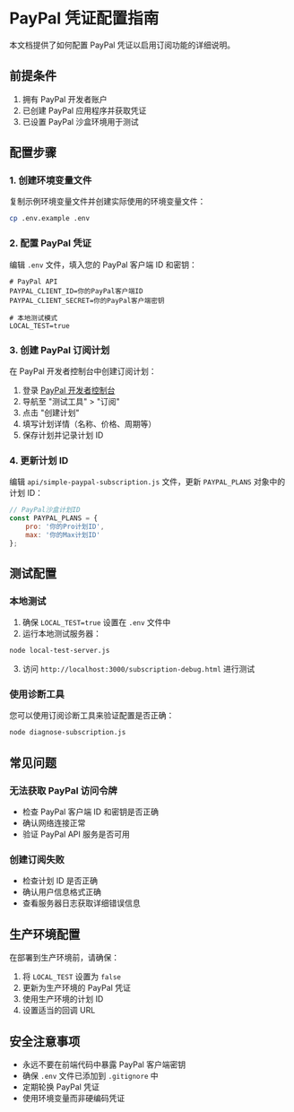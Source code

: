 # PayPal 凭证配置指南

本文档提供了如何配置 PayPal 凭证以启用订阅功能的详细说明。

## 前提条件

1. 拥有 PayPal 开发者账户
2. 已创建 PayPal 应用程序并获取凭证
3. 已设置 PayPal 沙盒环境用于测试

## 配置步骤

### 1. 创建环境变量文件

复制示例环境变量文件并创建实际使用的环境变量文件：

```bash
cp .env.example .env
```

### 2. 配置 PayPal 凭证

编辑 `.env` 文件，填入您的 PayPal 客户端 ID 和密钥：

```
# PayPal API
PAYPAL_CLIENT_ID=你的PayPal客户端ID
PAYPAL_CLIENT_SECRET=你的PayPal客户端密钥

# 本地测试模式
LOCAL_TEST=true
```

### 3. 创建 PayPal 订阅计划

在 PayPal 开发者控制台中创建订阅计划：

1. 登录 [PayPal 开发者控制台](https://developer.paypal.com/)
2. 导航至 "测试工具" > "订阅"
3. 点击 "创建计划"
4. 填写计划详情（名称、价格、周期等）
5. 保存计划并记录计划 ID

### 4. 更新计划 ID

编辑 `api/simple-paypal-subscription.js` 文件，更新 `PAYPAL_PLANS` 对象中的计划 ID：

```javascript
// PayPal沙盒计划ID
const PAYPAL_PLANS = {
    pro: '你的Pro计划ID',
    max: '你的Max计划ID'
};
```

## 测试配置

### 本地测试

1. 确保 `LOCAL_TEST=true` 设置在 `.env` 文件中
2. 运行本地测试服务器：

```bash
node local-test-server.js
```

3. 访问 `http://localhost:3000/subscription-debug.html` 进行测试

### 使用诊断工具

您可以使用订阅诊断工具来验证配置是否正确：

```bash
node diagnose-subscription.js
```

## 常见问题

### 无法获取 PayPal 访问令牌

- 检查 PayPal 客户端 ID 和密钥是否正确
- 确认网络连接正常
- 验证 PayPal API 服务是否可用

### 创建订阅失败

- 检查计划 ID 是否正确
- 确认用户信息格式正确
- 查看服务器日志获取详细错误信息

## 生产环境配置

在部署到生产环境前，请确保：

1. 将 `LOCAL_TEST` 设置为 `false`
2. 更新为生产环境的 PayPal 凭证
3. 使用生产环境的计划 ID
4. 设置适当的回调 URL

## 安全注意事项

- 永远不要在前端代码中暴露 PayPal 客户端密钥
- 确保 `.env` 文件已添加到 `.gitignore` 中
- 定期轮换 PayPal 凭证
- 使用环境变量而非硬编码凭证